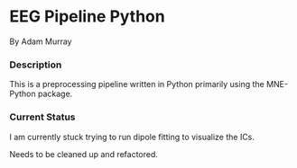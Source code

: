 # EEG Pipeline Python
By Adam Murray

### Description
This is a preprocessing pipeline written in Python primarily using the MNE-Python package.

### Current Status
I am currently stuck trying to run dipole fitting to visualize the ICs. 

Needs to be cleaned up and refactored.
